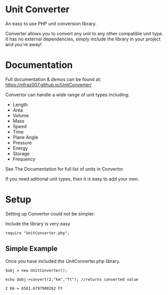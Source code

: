 # Unit Converter
An easy to use PHP unit conversion library.

Converter allows you to convert any unit to any other compatible unit type. It has no external dependencies, simply include the library in your project and you're away!

# Documentation
Full documentation & demos can be found at: https://nfraz007.github.io/UnitConverter/

Convertor can handle a wide range of unit types including:

* Length
* Area
* Volume
* Mass
* Speed
* Time
* Plane Angle
* Pressure
* Energy
* Storage
* Frequency

See The Documentation for full list of units in Convertor.

If you need aditional unit types, then it is easy to add your own.

# Setup
Setting up Convertor could not be simpler.

Include the library is very easy

```
require "UnitConverter.php";
```

## Simple Example
Once you have included the UnitConverter.php library.
```
$obj = new UnitConverter();

echo $obj->convert(2,"km","ft"); //returns converted value

2 Km = 6561.6797900262 Ft
```
